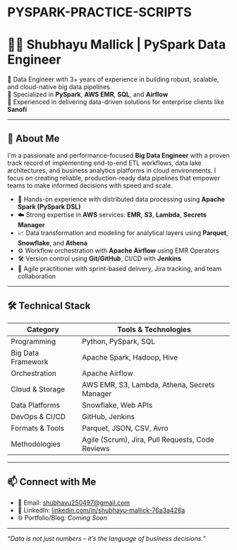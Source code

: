 # PYSPARK-PRACTICE-SCRIPTS
# 👨‍💻 Shubhayu Mallick | PySpark Data Engineer

🔹 Data Engineer with 3+ years of experience in building robust, scalable, and cloud-native big data pipelines  
🔹 Specialized in **PySpark**, **AWS EMR**, **SQL**, and **Airflow**  
🔹 Experienced in delivering data-driven solutions for enterprise clients like **Sanofi**

---

## 🚀 About Me

I'm a passionate and performance-focused **Big Data Engineer** with a proven track record of implementing end-to-end ETL workflows, data lake architectures, and business analytics platforms in cloud environments. I focus on creating reliable, production-ready data pipelines that empower teams to make informed decisions with speed and scale.

- 🔧 Hands-on experience with distributed data processing using **Apache Spark (PySpark DSL)**
- ☁️ Strong expertise in **AWS** services: **EMR**, **S3**, **Lambda**, **Secrets Manager**
- 📈 Data transformation and modeling for analytical layers using **Parquet**, **Snowflake**, and **Athena**
- ⚙️ Workflow orchestration with **Apache Airflow** using EMR Operators
- 🛠️ Version control using **Git/GitHub**, CI/CD with **Jenkins**
- 🧪 Agile practitioner with sprint-based delivery, Jira tracking, and team collaboration

---

## 🛠️ Technical Stack

| Category            | Tools & Technologies                                   |
|---------------------|--------------------------------------------------------|
| Programming         | Python, PySpark, SQL                                   |
| Big Data Framework  | Apache Spark, Hadoop, Hive                             |
| Orchestration       | Apache Airflow                                         |
| Cloud & Storage     | AWS EMR, S3, Lambda, Athena, Secrets Manager           |
| Data Platforms      | Snowflake, Web APIs                                    |
| DevOps & CI/CD      | GitHub, Jenkins                                        |
| Formats & Tools     | Parquet, JSON, CSV, Avro                               |
| Methodologies       | Agile (Scrum), Jira, Pull Requests, Code Reviews       |

---


## 📫 Connect with Me

- 📧 Email: shubhayu250497@gmail.com  
- 💼 LinkedIn: [linkedin.com/in/shubhayu-mallick-76a3a426a](https://www.linkedin.com/in/shubhayu-mallick-76a3a426a)  
- 🌐 Portfolio/Blog: *Coming Soon*

---

_“Data is not just numbers – it’s the language of business decisions.”_

